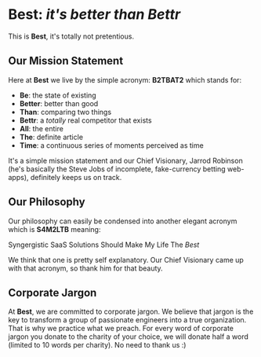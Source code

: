 **Best**: *it's better than Bettr*
==================================

This is **Best**, it's totally not pretentious.

Our Mission Statement
---------------------
Here at **Best** we live by the simple acronym: **B2TBAT2** which stands for:
- **Be**: the state of existing
- **Better**: better than good
- **Than**: comparing two things
- **Bettr**: a *totally* real competitor that exists
- **All**: the entire
- **The**: definite article
- **Time**: a continuous series of moments perceived as time

It's a simple mission statement and our Chief Visionary, Jarrod Robinson (he's basically the Steve Jobs of incomplete, fake-currency betting web-apps), definitely keeps us on track.

Our Philosophy
--------------
Our philosophy can easily be condensed into another elegant acronym which is **S4M2LTB** meaning: 

Syngergistic SaaS Solutions Should Make My Life The *Best*

We think that one is pretty self explanatory.  Our Chief Visionary came up with that acronym, so thank him for that beauty.

Corporate Jargon
----------------
At **Best**, we are committed to corporate jargon.  We believe that jargon is the key to transform a group of passionate engineers into a true organization.  That is why we practice what we preach.  For every word of corporate jargon you donate to the charity of your choice, we will donate half a word (limited to 10 words per charity).  No need to thank us :)
